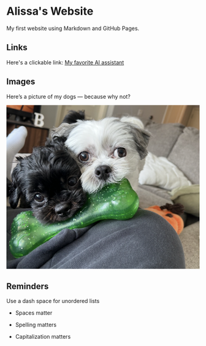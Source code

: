 # Alissa's Website

My first website using Markdown and GitHub Pages.

## Links 

Here's a clickable link: [My favorite AI assistant](https://chat.openai.com/)

## Images

Here’s a picture of my dogs — because why not?

![My Dogs](my_dogs.PNG)

## Reminders

Use a dash space for unordered lists

- Spaces matter

- Spelling matters

- Capitalization matters

